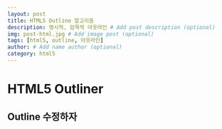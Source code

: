 ```yaml
---
layout: post
title: HTML5 Outline 알고리즘
description: 명시적, 암묵적 아웃라인 # Add post description (optional)
img: post-html.jpg # Add image post (optional)
tags: [html5, outline, 아웃라인]
author: # Add name author (optional)
category: html5
---
```

# HTML5 Outliner

## Outline 수정하자

